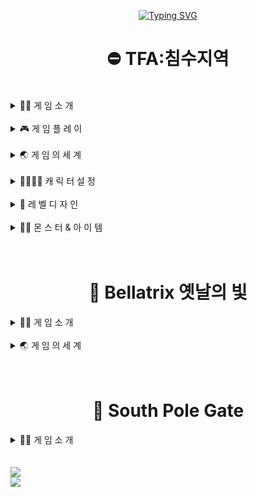 <div align="center">

[![Typing SVG](https://readme-typing-svg.demolab.com?font=Song+Myung&pause=1000&color=000000&random=false&width=435&lines=%EC%95%88%EB%85%95%ED%95%98%EC%84%B8%EC%9A%94+%EA%B2%8C%EC%9E%84%EA%B8%B0%ED%9A%8D%EC%9E%90%EB%A5%BC+%EA%BF%88%EA%BE%B8%EB%8A%94+%EA%B3%A0%EC%9D%80%EC%9E%85%EB%8B%88%EB%8B%A4)](https://git.io/typing-svg)
</div>
<div align="center"> <h1>⛔ TFA:침수지역</h1></div>

<br>


<details >
<summary >
 🙋‍♀️ 게  임  소  개
</summary>
 TFA:침수지역은 '물위의 소녀'에서 기획한 액션 RPG 플랫포머(메트로배니아) 게임이다.
<br>
  급격한 기후변화로 침수된 '테크베이시티'에서 '리베라'의 탈출 이야기를 다룬다.
</details>
<br>
<details >
<summary >
 🎮 게 임 플 레 이
</summary>

<!-- <svg xmlns="http://www.w3.org/2000/svg" width="16" height="16" fill="currentColor" class="bi bi-book" viewBox="0 0 16 16"> -->
  <!-- <path d="M1 2.828c.885-.37 2.154-.769 3.388-.893 1.33-.134 2.458.063 3.112.752v9.746c-.935-.53-2.12-.603-3.213-.493-1.18.12-2.37.461-3.287.811zm7.5-.141c.654-.689 1.782-.886 3.112-.752 1.234.124 2.503.523 3.388.893v9.923c-.918-.35-2.107-.692-3.287-.81-1.094-.111-2.278-.039-3.213.492zM8 1.783C7.015.936 5.587.81 4.287.94c-1.514.153-3.042.672-3.994 1.105A.5.5 0 0 0 0 2.5v11a.5.5 0 0 0 .707.455c.882-.4 2.303-.881 3.68-1.02 1.409-.142 2.59.087 3.223.877a.5.5 0 0 0 .78 0c.633-.79 1.814-1.019 3.222-.877 1.378.139 2.8.62 3.681 1.02A.5.5 0 0 0 16 13.5v-11a.5.5 0 0 0-.293-.455c-.952-.433-2.48-.952-3.994-1.105C10.413.809 8.985.936 8 1.783"/> -->
<!-- </svg> -->

<!-- ![js](https://img.shields.io/badge/JavaScript-F7DF1E?style=for-the-badge&logo=JavaScript&logoColor=white) -->

<!-- <a href="/pages/page05-1.html" class="btn btn-dark"> ![js](https://img.shields.io/badge/JavaScript-F7DF1E?style=for-the-badge&logo=JavaScript&logoColor=white) -->


<!--  <img src="https://img.shields.io/badge/TypeScript-3178C6?style=flat&logo=TypeScript&logoColor=white"/> -->

<br>
<a href="https://eunplayer.netlify.app/pages/page01">
 
 <img src="https://img.shields.io/badge/TFA:침수지역%20GDD%20바로가기-566270">
</a>

</details>

<br>

<details >
<summary >
 🌏 게 임 의 세 계
</summary>
<br>
<a href="https://eunplayer.netlify.app/pages/page02">
 
 <img src="https://img.shields.io/badge/TFA:침수지역%20세계관%20바로가기-311e3e">
</a>
<br><br>
<a href="https://eunplayer.netlify.app/pages/page03">
 
 <img src="https://img.shields.io/badge/TFA:침수지역%20스토리%20바로가기-512645">
</a>
<br><br>
<a href="https://eunplayer.netlify.app/pages/page04">
 
 <img src="https://img.shields.io/badge/TFA:침수지역%20시나리오%20바로가기-87314e">
</a>
<br><br>
<a href="https://eunplayer.netlify.app/pages/page05-1">
 
 <img src="https://img.shields.io/badge/TFA:침수지역%20스토리보드%20바로가기-df405a">
</a>
<br><br>
<a href="https://eunplayer.netlify.app/pages/page05-2">
 
 <img src="https://img.shields.io/badge/TFA:침수지역%20스토리보드%20컨셉%20바로가기-e97f02">
</a>

</details>

<br>

<details >
<summary >
 👨‍👩‍👧‍👦 캐 릭 터 설 정
</summary>
<br>
<a href="https://eunplayer.netlify.app/pages/page06">
 
 <img src="https://img.shields.io/badge/TFA:침수지역%20캐릭터%20컨셉%20바로가기-D499B9">
</a>
<br><br>
<a href="https://eunplayer.netlify.app/pages/page07">
 
 <img src="https://img.shields.io/badge/TFA:침수지역%20플레이어%20캐릭터%20모션%20바로가기-9055A2">
</a>

</details>

<br>

<details >
<summary >
 🌆 레  벨  디 자 인
</summary>
<br>
<a href="https://eunplayer.netlify.app/pages/page08">
 
 <img src="https://img.shields.io/badge/TFA:침수지역%20레벨%20컨셉%20및%20패스%20바로가기-2E294E">
</a>

</details>

<br>

<details >
<summary >
 🧟‍♀️ 몬 스 터 & 아 이 템
</summary>
<br>
<a href="https://docs.google.com/spreadsheets/d/1S0QaDVYsh37qqWoLFcu0UgxeE7nCXljY/edit#gid=10053658">
 
<img src="https://img.shields.io/badge/TFA:침수지역%20몬스터%20및%20아이템%20워크리스트%20바로가기-011638">
</a>

</details>



<br>
<br>

<div align="center"> <h1> 🌟 Bellatrix 옛날의 빛</h1></div>

<details >
<summary >
 🙋‍♀️ 게  임  소  개
</summary>
 Bellatrix 옛날의 빛은 개인으로 기획한 3D 액션 플랫포머 게임이다. 

<!-- <br> -->

  <!-- 설정작성예정 -->
</details>
<br>
<!--
<details >
<summary >
 🎮 게 임 플 레 이
</summary>

<!-- <svg xmlns="http://www.w3.org/2000/svg" width="16" height="16" fill="currentColor" class="bi bi-book" viewBox="0 0 16 16"> -->
  <!-- <path d="M1 2.828c.885-.37 2.154-.769 3.388-.893 1.33-.134 2.458.063 3.112.752v9.746c-.935-.53-2.12-.603-3.213-.493-1.18.12-2.37.461-3.287.811zm7.5-.141c.654-.689 1.782-.886 3.112-.752 1.234.124 2.503.523 3.388.893v9.923c-.918-.35-2.107-.692-3.287-.81-1.094-.111-2.278-.039-3.213.492zM8 1.783C7.015.936 5.587.81 4.287.94c-1.514.153-3.042.672-3.994 1.105A.5.5 0 0 0 0 2.5v11a.5.5 0 0 0 .707.455c.882-.4 2.303-.881 3.68-1.02 1.409-.142 2.59.087 3.223.877a.5.5 0 0 0 .78 0c.633-.79 1.814-1.019 3.222-.877 1.378.139 2.8.62 3.681 1.02A.5.5 0 0 0 16 13.5v-11a.5.5 0 0 0-.293-.455c-.952-.433-2.48-.952-3.994-1.105C10.413.809 8.985.936 8 1.783"/> -->
<!-- </svg> -->

<!-- ![js](https://img.shields.io/badge/JavaScript-F7DF1E?style=for-the-badge&logo=JavaScript&logoColor=white) -->

<!-- <a href="/pages/page05-1.html" class="btn btn-dark"> ![js](https://img.shields.io/badge/JavaScript-F7DF1E?style=for-the-badge&logo=JavaScript&logoColor=white) -->


<!--  <img src="https://img.shields.io/badge/TypeScript-3178C6?style=flat&logo=TypeScript&logoColor=white"/> -->
<!--
<br>

<a href="https://eunplayer.netlify.app/pages/page01">
 
 <img src="https://img.shields.io/badge/TFA:침수지역%20GDD%20바로가기-566270">
</a>

</details>

<br>
-->
<details >



<summary >
 🌏 게 임 의 세 계
</summary>
<br>
<!--
<a href="https://eunplayer.netlify.app/pages/page02">
 <!--
 <img src="https://img.shields.io/badge/TFA:침수지역%20세계관%20바로가기-311e3e">
</a>
<br><br>
<a href="https://eunplayer.netlify.app/pages/page03">
 
 <!-- <img src="https://img.shields.io/badge/TFA:침수지역%20스토리%20바로가기-512645"> -->
<!-- </a> -->

<!-- <br><br> -->
<a href="https://eunplayer.netlify.app/pages/page10">
 
 <img src="https://img.shields.io/badge/Bellatrix%20옛날의%20빛%20시나리오%20바로가기-87314e">
</a>
<br><br>
<!-- <a href="https://eunplayer.netlify.app/pages/page05-1"> -->
 
 <!-- <img src="https://img.shields.io/badge/TFA:침수지역%20스토리보드%20바로가기-df405a"> -->
<!-- </a> -->
<!-- <br><br> -->
<!-- <a href="https://eunplayer.netlify.app/pages/page05-2"> -->
 
 <!-- <img src="https://img.shields.io/badge/TFA:침수지역%20스토리보드%20컨셉%20바로가기-e97f02"> -->
<!-- </a> -->
<!--  
</details>

<br>

<details >
<summary >
 👨‍👩‍👧‍👦 캐 릭 터 설 정
</summary>
<br>
<a href="https://eunplayer.netlify.app/pages/page06">
 
 <img src="https://img.shields.io/badge/TFA:침수지역%20캐릭터%20컨셉%20바로가기-D499B9">
</a>
<br><br>
<a href="https://eunplayer.netlify.app/pages/page07">
 
 <img src="https://img.shields.io/badge/TFA:침수지역%20플레이어%20캐릭터%20모션%20바로가기-9055A2">
</a>

</details>

<br>

<details >
<summary >
 🌆 레  벨  디 자 인
</summary>
<br>
<a href="https://eunplayer.netlify.app/pages/page08">
 
 <img src="https://img.shields.io/badge/TFA:침수지역%20레벨%20컨셉%20및%20패스%20바로가기-2E294E">
</a>

</details>

<br>

<details >
<summary >
 🧟‍♀️ 몬 스 터 & 아 이 템
</summary>
<br>
<a href="https://docs.google.com/spreadsheets/d/1S0QaDVYsh37qqWoLFcu0UgxeE7nCXljY/edit#gid=10053658">
 
<img src="https://img.shields.io/badge/TFA:침수지역%20몬스터%20및%20아이템%20워크리스트%20바로가기-011638">
</a>

</details>

-->

</details>

<br>
<br>

<div align="center"> <h1> 🌌 South Pole Gate</h1></div>

<details >
<summary >
 🙋‍♀️ 게  임  소  개
</summary>
 South Pole Gate는 TEAM SPG가 기획한 현대 판타지 3D 백뷰 액션 RPG 게임이다. 

<!-- <br> -->

  <!-- 설정작성예정 -->
</details>


<br>
<br>


<div>
<a href="https://rounded-cook-d4c.notion.site/TFA-c857c5b2e8844367ba0304265c246817?pvs=4">

<img src="https://img.shields.io/badge/TFA:침수지역%20by%20Notion-000000?style=for-the-badge&logo=notion&logoColor=white">
</a>

</div> 
<div>
<a href="https://eunplayer.netlify.app/" >

<img src="https://img.shields.io/badge/고은의%20포트폴리오%20by%20Netlify-00C7B7?style=for-the-badge&logo=netlify&logoColor=white">
</a>
</div>

<br>
<br>

<!-- [TFA:침수지역](https://rounded-cook-d4c.notion.site/TFA-c4e522b68563464183f9efc698ba8260?pvs=4?pvs=4) -->
